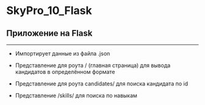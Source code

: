 # SkyPro_10_Flask

## Приложение на Flask

***

* Импортирует данные из файла .json

* Представление для роута / (главная страница) для вывода кандидатов в определённом формате

* Представление для роута candidates/<x> для поиска кандидата по id
  
* Представление /skills/<x> для поиска по навыкам
